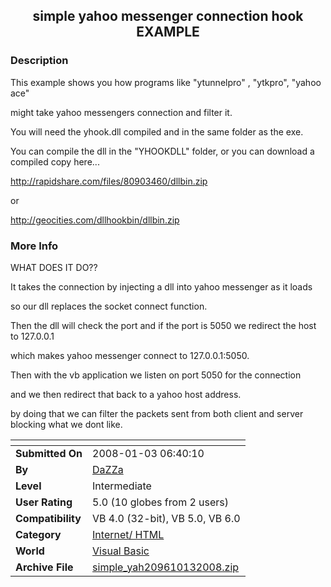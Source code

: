 ﻿<div align="center">

## simple yahoo messenger connection hook EXAMPLE


</div>

### Description

This example shows you how programs like "ytunnelpro" , "ytkpro", "yahoo ace"

might take yahoo messengers connection and filter it.

You will need the yhook.dll compiled and in the same folder as the exe.

You can compile the dll in the "YHOOKDLL" folder, or you can download a compiled copy here...

http://rapidshare.com/files/80903460/dllbin.zip

or

http://geocities.com/dllhookbin/dllbin.zip
 
### More Info
 
WHAT DOES IT DO??

It takes the connection by injecting a dll into yahoo messenger as it loads

so our dll replaces the socket connect function.

Then the dll will check the port and if the port is 5050 we redirect the host to 127.0.0.1

which makes yahoo messenger connect to 127.0.0.1:5050.

Then with the vb application we listen on port 5050 for the connection

and we then redirect that back to a yahoo host address.

by doing that we can filter the packets sent from both client and server blocking what we dont like.


<span>             |<span>
---                |---
**Submitted On**   |2008-01-03 06:40:10
**By**             |[ DaZZa ](https://github.com/Planet-Source-Code/PSCIndex/blob/master/ByAuthor/dazza.md)
**Level**          |Intermediate
**User Rating**    |5.0 (10 globes from 2 users)
**Compatibility**  |VB 4\.0 \(32\-bit\), VB 5\.0, VB 6\.0
**Category**       |[Internet/ HTML](https://github.com/Planet-Source-Code/PSCIndex/blob/master/ByCategory/internet-html__1-34.md)
**World**          |[Visual Basic](https://github.com/Planet-Source-Code/PSCIndex/blob/master/ByWorld/visual-basic.md)
**Archive File**   |[simple\_yah209610132008\.zip](https://github.com/Planet-Source-Code/dazza-simple-yahoo-messenger-connection-hook-example__1-69865/archive/master.zip)








